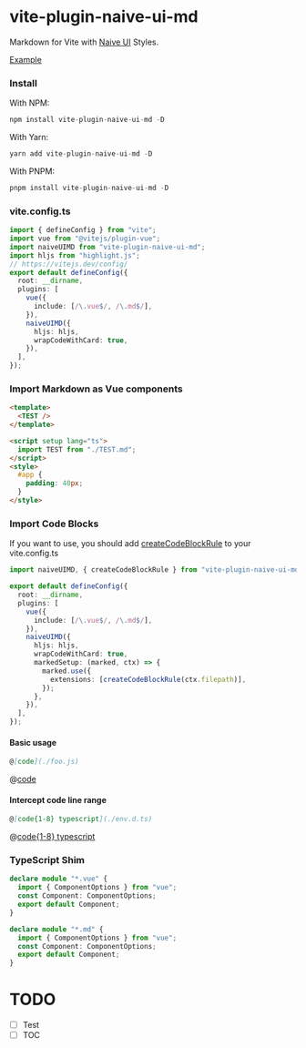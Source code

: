 # vite-plugin-naive-ui-md

Markdown for Vite with [Naive UI](https://naiveui.com) Styles.

[Example](https://vite-naive-md.netlify.app)

### Install

With NPM:

```ts
npm install vite-plugin-naive-ui-md -D
```

With Yarn:

```ts
yarn add vite-plugin-naive-ui-md -D
```

With PNPM:

```ts
pnpm install vite-plugin-naive-ui-md -D
```

### vite.config.ts

```ts
import { defineConfig } from "vite";
import vue from "@vitejs/plugin-vue";
import naiveUIMD from "vite-plugin-naive-ui-md";
import hljs from "highlight.js";
// https://vitejs.dev/config/
export default defineConfig({
  root: __dirname,
  plugins: [
    vue({
      include: [/\.vue$/, /\.md$/],
    }),
    naiveUIMD({
      hljs: hljs,
      wrapCodeWithCard: true,
    }),
  ],
});
```

### Import Markdown as Vue components

```html
<template>
  <TEST />
</template>

<script setup lang="ts">
  import TEST from "./TEST.md";
</script>
<style>
  #app {
    padding: 40px;
  }
</style>
```

### Import Code Blocks

If you want to use, you should add [createCodeBlockRule](./src/extensions/import-code-block/index.ts) to your vite.config.ts

```typescript
import naiveUIMD, { createCodeBlockRule } from "vite-plugin-naive-ui-md";

export default defineConfig({
  root: __dirname,
  plugins: [
    vue({
      include: [/\.vue$/, /\.md$/],
    }),
    naiveUIMD({
      hljs: hljs,
      wrapCodeWithCard: true,
      markedSetup: (marked, ctx) => {
        marked.use({
          extensions: [createCodeBlockRule(ctx.filepath)],
        });
      },
    }),
  ],
});
```

#### Basic usage

```md
@[code](./foo.js)
```

@[code](./foo.js)

#### Intercept code line range

```md
@[code{1-8} typescript](./env.d.ts)
```

@[code{1-8} typescript](./env.d.ts)

### TypeScript Shim

```ts
declare module "*.vue" {
  import { ComponentOptions } from "vue";
  const Component: ComponentOptions;
  export default Component;
}

declare module "*.md" {
  import { ComponentOptions } from "vue";
  const Component: ComponentOptions;
  export default Component;
}
```

# TODO

- [ ] Test
- [ ] TOC
